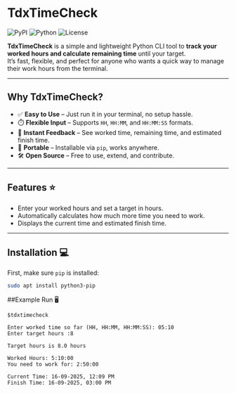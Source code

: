 # TdxTimeCheck

![PyPI](https://img.shields.io/pypi/v/tdxtimecheck?color=blue) ![Python](https://img.shields.io/badge/python-3.6%2B-blue) ![License](https://img.shields.io/badge/license-MIT-green)

**TdxTimeCheck** is a simple and lightweight Python CLI tool to **track your worked hours and calculate remaining time** until your target.  
It’s fast, flexible, and perfect for anyone who wants a quick way to manage their work hours from the terminal.  

---

## Why TdxTimeCheck?

- ✅ **Easy to Use** – Just run it in your terminal, no setup hassle.  
- ⏱️ **Flexible Input** – Supports `HH`, `HH:MM`, and `HH:MM:SS` formats.  
- 📢 **Instant Feedback** – See worked time, remaining time, and estimated finish time.  
- 🔗 **Portable** – Installable via `pip`, works anywhere.  
- 🛠️ **Open Source** – Free to use, extend, and contribute.  

---

## Features ⭐

- Enter your worked hours and set a target in hours.  
- Automatically calculates how much more time you need to work.  
- Displays the current time and estimated finish time.  

---

## Installation 💻

First, make sure `pip` is installed:

```bash
sudo apt install python3-pip
```

##Example Run 🖥️
```
$tdxtimecheck
 
Enter worked time so far (HH, HH:MM, HH:MM:SS): 05:10  
Enter target hours :8

Target hours is 8.0 hours

Worked Hours: 5:10:00
You need to work for: 2:50:00

Current Time: 16-09-2025, 12:09 PM
Finish Time: 16-09-2025, 03:00 PM
```
